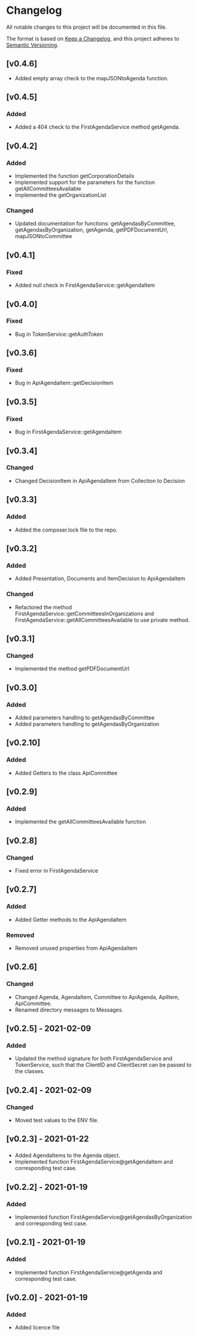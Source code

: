 # Changelog
All notable changes to this project will be documented in this file.

The format is based on [Keep a Changelog](https://keepachangelog.com/en/1.0.0/),
and this project adheres to [Semantic Versioning](https://semver.org/spec/v2.0.0.html).


## [v0.4.6]
- Added empty array check to the mapJSONtoAgenda function. 

## [v0.4.5]

### Added
- Added a 404 check to the FirstAgendaService method getAgenda.

## [v0.4.2]

### Added
- Implemented the function getCorporationDetails
- Implemented support for the parameters for the function getAllCommitteesAvailable
- Implemented the getOrganizationList

### Changed
- Updated documentation for functions: getAgendasByCommittee, getAgendasByOrganization, getAgenda, getPDFDocumentUrl, mapJSONtoCommittee

## [v0.4.1]

### Fixed
- Added null check in FirstAgendaService::getAgendaItem

## [v0.4.0]

### Fixed
- Bug in TokenService::getAuthToken

## [v0.3.6]

### Fixed
- Bug in ApiAgendaItem::getDecisionItem

## [v0.3.5]

### Fixed
- Bug in FirstAgendaService::getAgendaItem

## [v0.3.4]

### Changed
- Changed DecisionItem in ApiAgendaItem from Collection to Decision

## [v0.3.3]

### Added
- Added the composer.lock file to the repo. 

## [v0.3.2]

### Added
- Added Presentation, Documents and ItemDecision to ApiAgendaItem

### Changed
- Refactored the method FirstAgendaService::getCommitteesInOrganizations and 
  FirstAgendaService::getAllCommitteesAvailable to use private method.

## [v0.3.1]

### Changed
- Implemented the method getPDFDocumentUrl

## [v0.3.0]

### Added
- Added parameters handling to getAgendasByCommittee
- Added parameters handling to getAgendasByOrganization

## [v0.2.10]

### Added
- Added Getters to the class ApiCommittee

## [v0.2.9]

### Added
- Implemented the getAllCommitteesAvailable function

## [v0.2.8]

### Changed
- Fixed error in FirstAgendaService

## [v0.2.7]

### Added
- Added Getter methods to the ApiAgendaItem

### Removed
- Removed unused properties from ApiAgendaItem

## [v0.2.6]

### Changed
- Changed Agenda, AgendaItem, Committee to ApiAgenda, ApiItem, ApiCommittee.
- Renamed directory messages to Messages.

## [v0.2.5] - 2021-02-09

### Added
- Updated the method signature for both FirstAgendaService and TokenService, such that 
the ClientID and ClientSecret can be passed to the classes.

## [v0.2.4] - 2021-02-09

### Changed
- Moved test values to the ENV file.

## [v0.2.3] - 2021-01-22

###
- Added AgendaItems to the Agenda object.
- Implemented function FirstAgendaService@getAgendaItem and corresponding test case.

## [v0.2.2] - 2021-01-19

### Added
- Implemented function FirstAgendaService@getAgendasByOrganization and corresponding test case.


## [v0.2.1] - 2021-01-19

### Added
- Implemented function FirstAgendaService@getAgenda and corresponding test case.

## [v0.2.0] - 2021-01-19

### Added
- Added licence file

